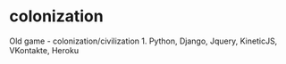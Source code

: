 colonization
============
Old game - colonization/civilization 1. Python, Django, Jquery, KineticJS, VKontakte, Heroku
